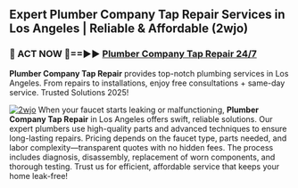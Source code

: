 ## Expert Plumber Company Tap Repair Services in Los Angeles | Reliable & Affordable (2wjo)  

<h3>🚿 ACT NOW 🌟==►► <a href="https://tinyurl.com/2ne6vx2x" rel="nofollow">Plumber Company Tap Repair 24/7</a></h3>

**Plumber Company Tap Repair** provides top-notch plumbing services in Los Angeles. From repairs to installations, enjoy free consultations + same-day service. Trusted Solutions 2025!

[![2wjo](https://i.imgur.com/4PFF4AK.jpeg)](https://tinyurl.com/2ne6vx2x)
When your faucet starts leaking or malfunctioning, **Plumber Company Tap Repair** in Los Angeles offers swift, reliable solutions. Our expert plumbers use high-quality parts and advanced techniques to ensure long-lasting repairs. Pricing depends on the faucet type, parts needed, and labor complexity—transparent quotes with no hidden fees. The process includes diagnosis, disassembly, replacement of worn components, and thorough testing. Trust us for efficient, affordable service that keeps your home leak-free!